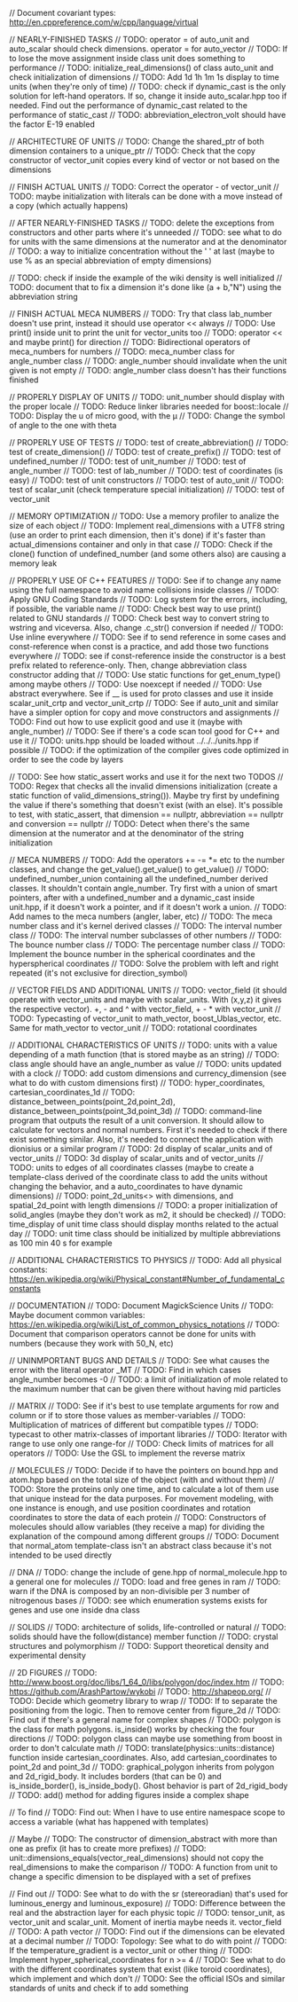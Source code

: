// Document covariant types: http://en.cppreference.com/w/cpp/language/virtual

// NEARLY-FINISHED TASKS
// TODO: operator = of auto_unit and auto_scalar should check dimensions. operator = for auto_vector
// TODO: If to lose the move assignment inside class unit does something to performance
// TODO: initialize_real_dimensions() of class auto_unit and check initialization of dimensions
// TODO: Add 1d 1h 1m 1s display to time units (when they're only of time)
// TODO: check if dynamic_cast is the only solution for left-hand operators. If so, change it inside auto_scalar.hpp too if needed. Find out the performance of dynamic_cast related to the performance of static_cast
// TODO: abbreviation_electron_volt should have the factor E-19 enabled

// ARCHITECTURE OF UNITS
// TODO: Change the shared_ptr of both dimension containers to a unique_ptr
// TODO: Check that the copy constructor of vector_unit copies every kind of vector or not based on the dimensions

// FINISH ACTUAL UNITS
// TODO: Correct the operator - of vector_unit
// TODO: maybe initialization with literals can be done with a move instead of a copy (which actually happens)

// AFTER NEARLY-FINISHED TASKS
// TODO: delete the exceptions from constructors and other parts where it's unneeded
// TODO: see what to do for units with the same dimensions at the numerator and at the denominator
// TODO: a way to initialize concentration without the ' ' at last (maybe to use % as an special abbreviation of empty dimensions)

// TODO: check if inside the example of the wiki density is well initialized
// TODO: document that to fix a dimension it's done like (a + b,"N") using the abbreviation string

// FINISH ACTUAL MECA NUMBERS
// TODO: Try that class lab_number doesn't use print, instead it should use operator << always
// TODO: Use print() inside unit to print the unit for vector_units too
// TODO: operator << and maybe print() for direction
// TODO: Bidirectional operators of meca_numbers for numbers
// TODO: meca_number class for angle_number class
// TODO: angle_number should invalidate when the unit given is not empty
// TODO: angle_number class doesn't has their functions finished

// PROPERLY DISPLAY OF UNITS
// TODO: unit_number should display with the proper locale
// TODO: Reduce linker libraries needed for boost::locale
// TODO: Display the u of micro good, with the μ
// TODO: Change the symbol of angle to the one with theta

// PROPERLY USE OF TESTS
// TODO: test of create_abbreviation()
// TODO: test of create_dimension()
// TODO: test of create_prefix()
// TODO: test of undefined_number
// TODO: test of unit_number
// TODO: test of angle_number
// TODO: test of lab_number
// TODO: test of coordinates (is easy)
// TODO: test of unit constructors
// TODO: test of auto_unit
// TODO: test of scalar_unit (check temperature special initialization)
// TODO: test of vector_unit

// MEMORY OPTIMIZATION
// TODO: Use a memory profiler to analize the size of each object
// TODO: Implement real_dimensions with a UTF8 string (use an order to print each dimension, then it's done) if it's faster than actual_dimensions container and only in that case
// TODO: Check if the clone() function of undefined_number (and some others also) are causing a memory leak

// PROPERLY USE OF C++ FEATURES
// TODO: See if to change any name using the full namespace to avoid name collisions inside classes
// TODO: Apply GNU Coding Standards
// TODO: Log system for the errors, including, if possible, the variable name
// TODO: Check best way to use print() related to GNU standards
// TODO: Check best way to convert string to wstring and viceversa. Also, change .c_str() conversion if needed
// TODO: Use inline everywhere
// TODO: See if to send reference in some cases and const-reference when const is a practice, and add those two functions everywhere
// TODO: see if const-reference inside the constructor is a best prefix related to reference-only. Then, change abbreviation class constructor adding that
// TODO: Use static functions for get_enum_type() among maybe others
// TODO: Use noexcept if needed
// TODO: Use abstract everywhere. See if __ is used for proto classes and use it inside scalar_unit_crtp and vector_unit_crtp
// TODO: See if auto_unit and similar have a simpler option for copy and move constructors and assignments
// TODO: Find out how to use explicit good and use it (maybe with angle_number)
// TODO: See if there's a code scan tool good for C++ and use it
// TODO: units.hpp should be loaded without ../../../units.hpp if possible
// TODO: if the optimization of the compiler gives code optimized in order to see the code by layers

// TODO: See how static_assert works and use it for the next two TODOS
// TODO: Regex that checks all the invalid dimensions initialization (create a static function of valid_dimensions_string()). Maybe try first by undefining the value if there's something that doesn't exist (with an else). It's possible to test, with static_assert, that dimension == nullptr, abbreviation == nullptr and conversion == nullptr
// TODO: Detect when there's the same dimension at the numerator and at the denominator of the string initialization

// MECA NUMBERS
// TODO: Add the operators += -= *= etc to the number classes, and change the get_value().get_value() to get_value()
// TODO: undefined_number_union containing all the undefined_number derived classes. It shouldn't contain angle_number. Try first with a union of smart pointers, after with a undefined_number and a dynamic_cast inside unit.hpp, if it doesn't work a pointer, and if it doesn't work a union.
// TODO: Add names to the meca numbers (angler, laber, etc)
// TODO: The meca number class and it's kernel derived classes
// TODO: The interval number class
// TODO: The interval number subclasses of other numbers
// TODO: The bounce number class
// TODO: The percentage number class
// TODO: Implement the bounce number in the spherical coordinates and the hyperspherical coordinates
// TODO: Solve the problem with left and right repeated (it's not exclusive for direction_symbol)

// VECTOR FIELDS AND ADDITIONAL UNITS
// TODO: vector_field (it should operate with vector_units and maybe with scalar_units. With (x,y,z) it gives the respective vector). +, - and ^ with vector_field, + - * with vector_unit
// TODO: Typecasting of vector_unit to math_vector, boost_Ublas_vector, etc. Same for math_vector to vector_unit
// TODO: rotational coordinates

// ADDITIONAL CHARACTERISTICS OF UNITS
// TODO: units with a value depending of a math function (that is stored maybe as an string)
// TODO: class angle should have an angle_number as value
// TODO: units updated with a clock
// TODO: add custom dimensions and currency_dimension (see what to do with custom dimensions first)
// TODO: hyper_coordinates, cartesian_coordinates_1d
// TODO: distance_between_points(point_2d,point_2d), distance_between_points(point_3d,point_3d)
// TODO: command-line program that outputs the result of a unit conversion. It should allow to calculate for vectors and normal numbers. First it's needed to check if there exist something similar. Also, it's needed to connect the application with dionisius or a similar program
// TODO: 2d display of scalar_units and of vector_units
// TODO: 3d display of scalar_units and of vector_units
// TODO: units to edges of all coordinates classes (maybe to create a template-class derived of the coordinate class to add the units without changing the behavior, and a auto_coordinates to have dynamic dimensions)
// TODO: point_2d_units<> with dimensions, and spatial_2d_point with length dimensions
// TODO: a proper initialization of solid_angles (maybe they don't work as m2, it should be checked)
// TODO: time_display of unit time class should display months related to the actual day
// TODO: unit time class should be initialized by multiple abbreviations as 100 min 40 s for example

// ADDITIONAL CHARACTERISTICS TO PHYSICS
// TODO: Add all physical constants: https://en.wikipedia.org/wiki/Physical_constant#Number_of_fundamental_constants

// DOCUMENTATION
// TODO: Document MagickScience Units
// TODO: Maybe document common variables: https://en.wikipedia.org/wiki/List_of_common_physics_notations
// TODO: Document that comparison operators cannot be done for units with numbers (because they work with 50_N, etc)

// UNINMPORTANT BUGS AND DETAILS
// TODO: See what causes the error with the literal operator _MT
// TODO: Find in which cases angle_number becomes -0
// TODO: a limit of initialization of mole related to the maximum number that can be given there without having mid particles

// MATRIX
// TODO: See if it's best to use template arguments for row and column or if to store those values as member-variables
// TODO: Multiplication of matrices of different but compatible types
// TODO: typecast to other matrix-classes of important libraries
// TODO: Iterator with range to use only one range-for
// TODO: Check limits of matrices for all operators
// TODO: Use the GSL to implement the reverse matrix

// MOLECULES
// TODO: Decide if to have the pointers on bound.hpp and atom.hpp based on the total size of the object (with and without them)
// TODO: Store the proteins only one time, and to calculate a lot of them use that unique instead for the data purposes. For movement modeling, with one instance is enough, and use position coordinates and rotation coordinates to store the data of each protein
// TODO: Constructors of molecules should allow variables (they receive a map) for dividing the explanation of the compound among different groups
// TODO: Document that normal_atom template-class isn't an abstract class because it's not intended to be used directly

// DNA
// TODO: change the include of gene.hpp of normal_molecule.hpp to a general one for molecules
// TODO: load and free genes in ram
// TODO: warn if the DNA is composed by an non-divisible per 3 number of nitrogenous bases
// TODO: see which enumeration systems exists for genes and use one inside dna class

// SOLIDS
// TODO: architecture of solids, life-controlled or natural
// TODO: solids should have the follow(distance) member function
// TODO: crystal structures and polymorphism
// TODO: Support theoretical density and experimental density

// 2D FIGURES
// TODO: http://www.boost.org/doc/libs/1_64_0/libs/polygon/doc/index.htm
// TODO: https://github.com/ArashPartow/wykobi
// TODO: http://shapeop.org/
// TODO: Decide which geometry library to wrap
// TODO: If to separate the positioning from the logic. Then to remove center from figure_2d
// TODO: Find out if there's a general name for complex shapes
// TODO: polygon is the class for math polygons. is_inside() works by checking the four directions
// TODO: polygon class can maybe use something from boost in order to don't calculate math
// TODO: translate(physics::units::distance) function inside cartesian_coordinates. Also, add cartesian_coordinates to point_2d and point_3d
// TODO: graphical_polygon inherits from polygon and 2d_rigid_body. It includes borders (that can be 0) and is_inside_border(), is_inside_body(). Ghost behavior is part of 2d_rigid_body
// TODO: add() method for adding figures inside a complex shape

// To find
// TODO: Find out: When I have to use entire namespace scope to access a variable (what has happened with templates)

// Maybe
// TODO: The constructor of dimension_abstract with more than one as prefix (it has to create more prefixes)
// TODO: unit::dimensions_equals(vector_real_dimensions) should not copy the real_dimensions to make the comparison
// TODO: A function from unit to change a specific dimension to be displayed with a set of prefixes

// Find out
// TODO: See what to do with the sr (stereoradian) that's used for luminous_energy and luminous_exposure)
// TODO: Difference between the real and the abstraction layer for each physic topic
// TODO: tensor_unit, as vector_unit and scalar_unit. Moment of inertia maybe needs it. vector_field
// TODO: A path vector
// TODO: Find out if the dimensions can be elevated at a decimal number
// TODO: Topology: See what to do with point
// TODO: If the temperature_gradient is a vector_unit or other thing
// TODO: Implement hyper_spherical_coordinates for n >= 4
// TODO: See what to do with the different coordinates system that exist (like toroid coordinates), which implement and which don't
// TODO: See the official ISOs and similar standards of units and check if to add something
